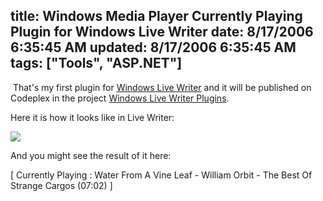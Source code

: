 title: Windows Media Player Currently Playing Plugin for Windows Live Writer
date: 8/17/2006 6:35:45 AM
updated: 8/17/2006 6:35:45 AM
tags: ["Tools", "ASP.NET"]
---
 That's my first plugin for [Windows Live Writer](http://windowslivewriter.spaces.live.com/) and it will be published on Codeplex in the project [Windows Live Writer Plugins](http://www.codeplex.com/Wiki/View.aspx?ProjectName=WLWPlugins).

Here it is how it looks like in Live Writer:

[![](http://www.techheadbrothers.com/images/blog/WindowsMediaPlayerCurrentlyPlayingPlugin_14A84/image0.png)](http://www.techheadbrothers.com/images/blog/WindowsMediaPlayerCurrentlyPlayingPlugin_14A84/image01.png) 

And you might see the result of it here:

[ Currently Playing : Water From A Vine Leaf - William Orbit - The Best Of Strange Cargos (07:02) ]
